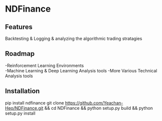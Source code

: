 # NDFinance

## Features
Backtesting & Logging & analyzing the algorithmic trading stratagies

## Roadmap
-Reinforcement Learning Environments  
-Machine Learning & Deep Learning Analysis tools
-More Various Technical Analysis tools

## Installation
pip install ndfinance
git clone https://github.com/Yeachan-Heo/NDFinance.git && cd NDFinance && python setup.py build && python setup.py install